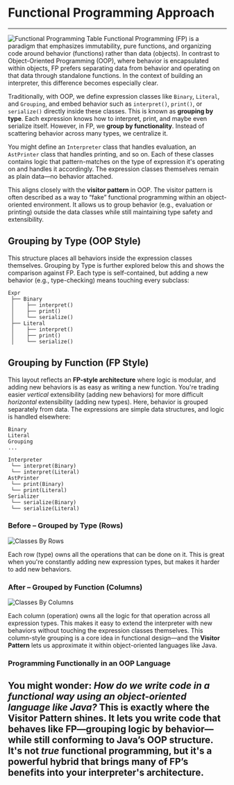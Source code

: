 # Functional Programming Approach
---
![Functional Programming Table](../src/com/craftinginterpreters/Images/table.png)
Functional Programming (FP) is a paradigm that emphasizes immutability, pure functions, and organizing code around behavior (functions) rather than data (objects).
In contrast to Object-Oriented Programming (OOP), where behavior is encapsulated within objects, FP prefers separating data from behavior and operating on that data through standalone functions.
In the context of building an interpreter, this difference becomes especially clear.

Traditionally, with OOP, we define expression classes like `Binary`, `Literal`, and `Grouping`, and embed behavior such as `interpret()`, `print()`, or `serialize()` directly inside these classes.
This is known as **grouping by type**. Each expression knows how to interpret, print, and maybe even serialize itself.
However, in FP, we **group by functionality**. Instead of scattering behavior across many types, we centralize it.

You might define an `Interpreter` class that handles evaluation, an `AstPrinter` class that handles printing, and so on.
Each of these classes contains logic that pattern-matches on the type of expression it's operating on and handles it accordingly.
The expression classes themselves remain as plain data—no behavior attached.

This aligns closely with the **visitor pattern** in OOP.
The visitor pattern is often described as a way to “fake” functional programming within an object-oriented environment.
It allows us to group behavior (e.g., evaluation or printing) outside the data classes while still maintaining type safety and extensibility.

## Grouping by Type (OOP Style)
This structure places all behaviors inside the expression classes themselves.
Grouping by Type is further explored below this and shows the comparison against FP.
Each type is self-contained, but adding a new behavior (e.g., type-checking) means touching every subclass:

```text
Expr
 ├── Binary
 │    ├── interpret()
 │    ├── print()
 │    └── serialize()
 ├── Literal
 │    ├── interpret()
 │    ├── print()
 │    └── serialize()
```

## Grouping by Function (FP Style)
This layout reflects an **FP-style architecture** where logic is modular, and adding new behaviors is as easy as writing a new function.
You're trading easier *vertical* extensibility (adding new behaviors) for more difficult *horizontal* extensibility (adding new types).
Here, behavior is grouped separately from data. The expressions are simple data structures, and logic is handled elsewhere:

```text
Binary
Literal
Grouping
...

Interpreter
 └── interpret(Binary)
 └── interpret(Literal)
AstPrinter
 └── print(Binary)
 └── print(Literal)
Serializer
 └── serialize(Binary)
 └── serialize(Literal)
```

### Before – Grouped by Type (Rows)
![Classes By Rows](../src/com/craftinginterpreters/Images/rows.png)

Each row (type) owns all the operations that can be done on it.
This is great when you're constantly adding new expression types, but makes it harder to add new behaviors.

### After – Grouped by Function (Columns)

![Classes By Columns](../src/com/craftinginterpreters/Images/columns.png)

Each column (operation) owns all the logic for that operation across all expression types.
This makes it easy to extend the interpreter with new behaviors without touching the expression classes themselves.
This column-style grouping is a core idea in functional design—and the **Visitor Pattern** lets us approximate it within object-oriented languages like Java.

### Programming Functionally in an OOP Language
You might wonder: *How do we write code in a functional way using an object-oriented language like Java?*
This is exactly where the **Visitor Pattern** shines.
It lets you write code that behaves like FP—grouping logic by behavior—while still conforming to Java’s OOP structure.
It's not *true* functional programming, but it's a powerful hybrid that brings many of FP’s benefits into your interpreter's architecture.
---